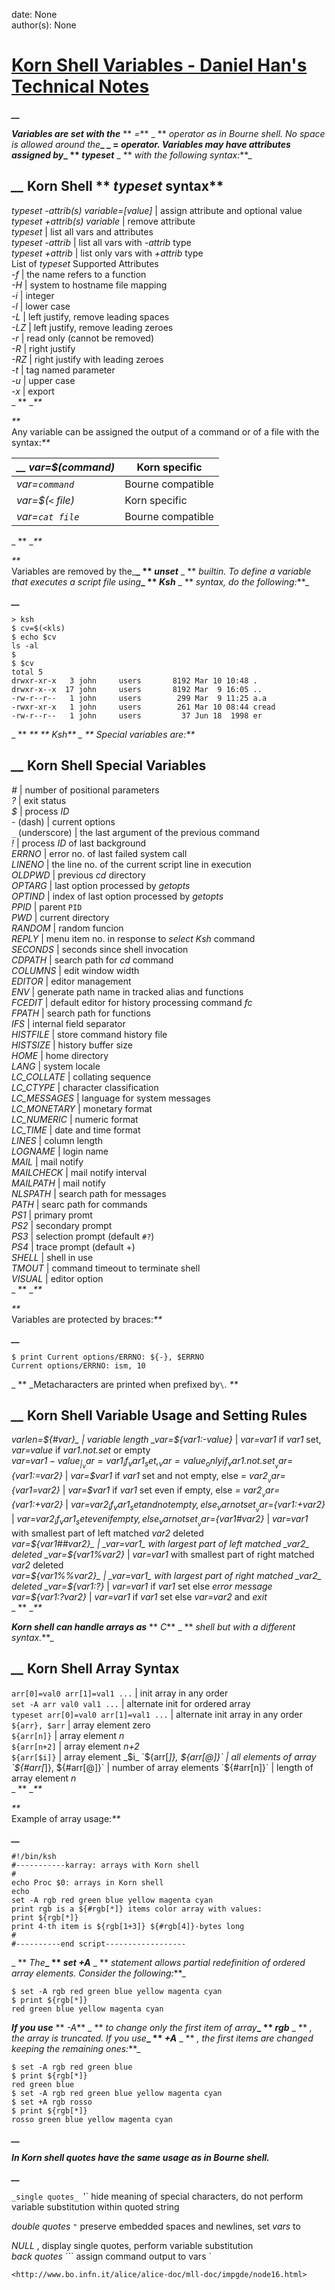 
date: None  
author(s): None  

# [Korn Shell Variables - Daniel Han's Technical Notes](https://sites.google.com/site/xiangyangsite/home/technical-tips/linux-unix/shell-programming/korn-shell/korn-shell-variables)

_**__**_

_**_Variables are set with the_**_ ** _=_** _ ** _operator as in Bourne shell. No space is allowed around the_**_ _ **= _operator. Variables may have attributes assigned by_**_ ** _typeset_** _ ** _with the following syntax:_**_

  
_**__**_ **Korn Shell** ** _typeset_ syntax**  
---  
_typeset -attrib(s) variable=[value]_ |  assign attribute and optional value  
_typeset +attrib(s) variable_ |  remove attribute  
_typeset_ |  list all vars and attributes  
_typeset -attrib_ |  list all vars with _-attrib_ type  
_typeset +attrib_ |  list only vars with _+attrib_ type  
List of _typeset_ Supported Attributes  
_-f_ |  the name refers to a function  
_-H_ |  system to hostname file mapping  
_-i_ |  integer  
_-l_ |  lower case  
_-L_ |  left justify, remove leading spaces  
_-LZ_ |  left justify, remove leading zeroes  
_-r_ |  read only (cannot be removed)  
_-R_ |  right justify  
_-RZ_ |  right justify with leading zeroes  
_-t_ |  tag named parameter  
_-u_ |  upper case  
_-x_ |  export  
 _ ** __**_

  
_**_  
Any variable can be assigned the output of a command or of a file with the syntax:_**_

  
_**__**_ _var=$(command)_ |  Korn specific  
---|---  
_var=`command`_ |  Bourne compatible  
_var=$(_`<` _file)_ |  Korn specific  
_var=`cat file`_ |  Bourne compatible  
 _ ** __**_

  
_**_  
Variables are removed by the_**_ ** _unset_** _ ** _builtin. To define a variable that executes a script file using_**_ ** _Ksh_** _ ** _syntax, do the following:_**_

_**__**_
    
    
    > ksh
    $ cv=$(<kls)
    $ echo $cv
    ls -al
    $
    $ $cv
    total 5
    drwxr-xr-x   3 john     users       8192 Mar 10 10:48 .
    drwxr-x--x  17 john     users       8192 Mar  9 16:05 ..
    -rw-r--r--   1 john     users        299 Mar  9 11:25 a.a
    -rwxr-xr-x   1 john     users        261 Mar 10 08:44 cread
    -rw-r--r--   1 john     users         37 Jun 18  1998 er

 _ ** __**_ ** _Ksh_** _ ** _Special variables are:_**_

  
_**__**_ **Korn Shell Special Variables**  
---  
_#_ |  number of positional parameters  
_?_ |  exit status  
_$_ |  process _ID_  
_-_ (dash) |  current options  
`_` (underscore) | the last argument of the previous command  
_!_ |  process _ID_ of last background  
_ERRNO_ |  error no. of last failed system call  
_LINENO_ |  the line no. of the current script line in execution  
_OLDPWD_ |  previous _cd_ directory  
_OPTARG_ |  last option processed by _getopts_  
_OPTIND_ |  index of last option processed by _getopts_  
_PPID_ |  parent `PID`  
_PWD_ |  current directory  
_RANDOM_ |  random funcion  
_REPLY_ |  menu item no. in response to _select Ksh_ command  
_SECONDS_ |  seconds since shell invocation  
_CDPATH_ |  search path for _cd_ command  
_COLUMNS_ |  edit window width  
_EDITOR_ |  editor management  
_ENV_ |  generate path name in tracked alias and functions  
_FCEDIT_ |  default editor for history processing command _fc_  
_FPATH_ |  search path for functions  
_IFS_ |  internal field separator  
_HISTFILE_ |  store command history file  
_HISTSIZE_ |  history buffer size  
_HOME_ |  home directory  
_LANG_ |  system locale  
_LC_COLLATE_ |  collating sequence  
_LC_CTYPE_ |  character classification  
_LC_MESSAGES_ |  language for system messages  
_LC_MONETARY_ |  monetary format  
_LC_NUMERIC_ |  numeric format  
_LC_TIME_ |  date and time format  
_LINES_ |  column length  
_LOGNAME_ |  login name  
_MAIL_ |  mail notify  
_MAILCHECK_ |  mail notify interval  
_MAILPATH_ |  mail notify  
_NLSPATH_ |  search path for messages  
_PATH_ |  searc path for commands  
_PS1_ |  primary promt  
_PS2_ |  secondary prompt  
_PS3_ |  selection prompt (default `#?`)  
_PS4_ |  trace prompt (default +)  
_SHELL_ |  shell in use  
_TMOUT_ |  command timeout to terminate shell  
_VISUAL_ |  editor option  
 _ ** __**_

  
_**_  
Variables are protected by braces:_**_

_**__**_
    
    
    $ print Current options/ERRNO: ${-}, $ERRNO
    Current options/ERRNO: ism, 10

 _ ** _Metacharacters are printed when prefixed by`\`. _**_

  
_**__**_ **Korn Shell Variable Usage and Setting Rules**  
---  
_varlen=${#var}_ |  variable length  
_var=${var1:-value}_ | _var=var1_ if _var1_ set, _var=value_ if _var1.not.set_ or empty  
_var=${var1-value}_ | _var=var1_ if _var1_ set, _var=value_ only if _var1.not.set_  
_var=${var1:=var2}_ | _var=$var1_ if _var1_ set and not empty, else _= $var2_  
_var=${var1=var2}_ | _var=$var1_ if _var1_ set even if empty, else _= $var2_  
_var=${var1:+var2}_ | _var=$var2_ if _var1_ set and not empty, else _var not set_  
_var=${var1:+var2}_ | _var=$var2_ if _var1_ set even if empty, else _var not set_  
_var=${var1#var2}_ | _var=var1_ with smallest part of left matched _var2_ deleted  
_var=${var1##var2}_ | _var=var1_ with largest part of left matched _var2_ deleted  
_var=${var1%var2}_ | _var=var1_ with smallest part of right matched _var2_ deleted  
_var=${var1%%var2}_ | _var=var1_ with largest part of right matched _var2_ deleted  
_var=${var1:?}_ | _var=var1_ if _var1_ set else _error message_  
_var=${var1:?var2}_ | _var=var1_ if _var1_ set else _var=var2_ and _exit_  
 _ ** __**_

_**_Korn shell can handle arrays as_**_ ** _C_** _ ** _shell but with a different syntax._**_

  
_**__**_ **Korn Shell Array Syntax**  
---  
`arr[0]=val0 arr[1]=val1 ...` |  init array in any order  
`set -A arr val0 val1 ...` | alternate init for ordered array  
`typeset arr[0]=val0 arr[1]=val1 ...` | alternate init array in any order  
`${arr}, $arr` | array element zero  
`${arr[n]}` | array element _n_  
`${arr[n+2]` |  array element _n+2_  
`${arr[$i]}` |  array element _$i_  
`${arr[*]}, ${arr[@]}` |  all elements of array  
`${#arr[*]}, ${#arr[@]}` | number of array elements  
`${#arr[n]}` | length of array element _n_  
 _ ** __**_

  
_**_  
Example of array usage:_**_

_**__**_
    
    
    #!/bin/ksh
    #-----------karray: arrays with Korn shell
    #
    echo Proc $0: arrays in Korn shell
    echo
    set -A rgb red green blue yellow magenta cyan
    print rgb is a ${#rgb[*]} items color array with values:
    print ${rgb[*]}
    print 4-th item is ${rgb[1+3]} ${#rgb[4]}-bytes long
    #
    #----------end script------------------

 _ ** _The_**_ ** _set +A_** _ ** _statement allows partial redefinition of ordered array elements. Consider the following:_**_
    
    
    $ set -A rgb red green blue yellow magenta cyan
    $ print ${rgb[*]}
    red green blue yellow magenta cyan
    

_**_If you use_**_ ** _-A_** _ ** _to change only the first item of array_**_ ** _rgb_** _ ** _, the array is truncated. If you use_**_ ** _+A_** _ ** _, the first items are changed keeping the remaining ones:_**_
    
    
    $ set -A rgb red green blue
    $ print ${rgb[*]}
    red green blue
    $ set -A rgb red green blue yellow magenta cyan
    $ set +A rgb rosso
    $ print ${rgb[*]}
    rosso green blue yellow magenta cyan
    

_**__**_

_**_In Korn shell quotes have the same usage as in Bourne shell._**_

_**__**_

`_single quotes_ `'` hide meaning of special characters, do not perform variable substitution within quoted string 

_double quotes_ `"` preserve embedded spaces and newlines, set _vars_ to 

  
_NULL_ , display single quotes, perform variable substitution   
_back quotes_ ``` assign command output to vars `

`<http://www.bo.infn.it/alice/alice-doc/mll-doc/impgde/node16.html>`

